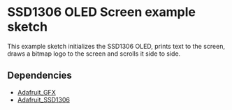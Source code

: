 
# SSD1306 OLED Screen example sketch

This example sketch initializes the SSD1306 OLED, prints text to the screen, draws a bitmap logo to the screen and scrolls it side to side.

## Dependencies
* [Adafruit_GFX](https://github.com/adafruit/Adafruit-GFX-Library)
* [Adafruit_SSD1306](https://github.com/adafruit/Adafruit_SSD1306)
